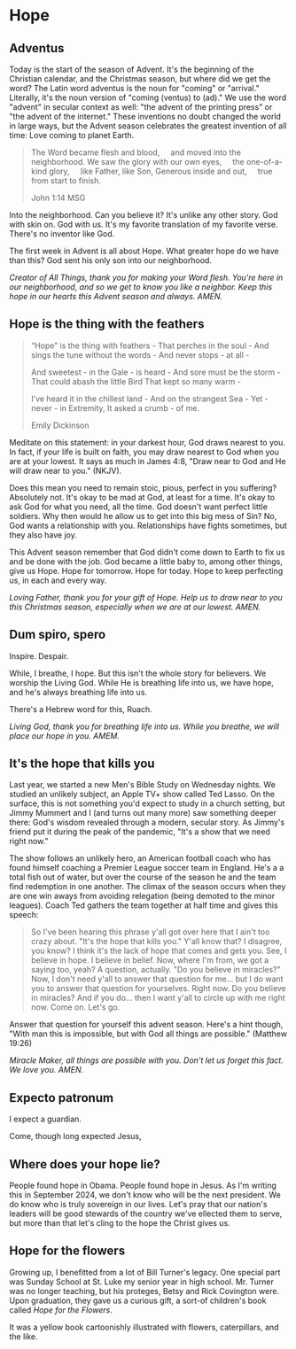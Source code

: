 # Hope

## Adventus

Today is the start of the season of Advent. It's the beginning of the Christian calendar, and the Christmas season, but where did we get the word? The Latin word adventus is the noun for "coming" or "arrival." Literally, it's the noun version of "coming (ventus) to (ad)." We use the word "advent" in secular context as well: "the advent of the printing press" or "the advent of the internet." These inventions no doubt changed the world in large ways, but the Advent season celebrates the greatest invention of all time: Love coming to planet Earth.

> The Word became flesh and blood,
>     and moved into the neighborhood.
> We saw the glory with our own eyes,
>     the one-of-a-kind glory,
>     like Father, like Son,
> Generous inside and out,
>     true from start to finish.
>
> John 1:14 MSG

Into the neighborhood. Can you believe it? It's unlike any other story. God with skin on. God with us. It's my favorite translation of my favorite verse. There's no inventor like God.

The first week in Advent is all about Hope. What greater hope do we have than this? God sent his only son into our neighborhood.

*Creator of All Things, thank you for making your Word flesh. You're here in our neighborhood, and so we get to know you like a neighbor. Keep this hope in our hearts this Advent season and always. AMEN.*

## Hope is the thing with the feathers

> “Hope” is the thing with feathers -
> That perches in the soul -
> And sings the tune without the words -
> And never stops - at all -
>
> And sweetest - in the Gale - is heard -
> And sore must be the storm -
> That could abash the little Bird
> That kept so many warm -
>
> I’ve heard it in the chillest land -
> And on the strangest Sea -
> Yet - never - in Extremity,
> It asked a crumb - of me.
>
> Emily Dickinson

Meditate on this statement: in your darkest hour, God draws nearest to you. In fact, if your life is built on faith, you may draw nearest to God when you are at your lowest. It says as much in James 4:8, "Draw near to God and He will draw near to you." (NKJV).

Does this mean you need to remain stoic, pious, perfect in you suffering? Absolutely not. It's okay to be mad at God, at least for a time. It's okay to ask God for what you need, all the time. God doesn't want perfect little soldiers. Why then would he allow us to get into this big mess of Sin? No, God wants a relationship with you. Relationships have fights sometimes, but they also have joy.

This Advent season remember that God didn't come down to Earth to fix us and be done with the job. God became a little baby to, among other things, give us Hope. Hope for tomorrow. Hope for today. Hope to keep perfecting us, in each and every way.

*Loving Father, thank you for your gift of Hope. Help us to draw near to you this Christmas season, especially when we are at our lowest. AMEN.*

## Dum spiro, spero

Inspire. Despair.

While, I breathe, I hope. But this isn't the whole story for believers. We worship the Living God. While He is breathing life into us, we have hope, and he's always breathing life into us.

There's a Hebrew word for this, Ruach.

*Living God, thank you for breathing life into us. While you breathe, we will place our hope in you. AMEM.*

## It's the hope that kills you

Last year, we started a new Men's Bible Study on Wednesday nights. We studied an unlikely subject, an Apple TV+ show called Ted Lasso. On the surface, this is not something you'd expect to study in a church setting, but Jimmy Mummert and I (and turns out many more) saw something deeper there: God's wisdom revealed through a modern, secular story. As Jimmy's friend put it during the peak of the pandemic, "It's a show that we need right now."

The show follows an unlikely hero, an American football coach who has found himself coaching a Premier League soccer team in England. He's a a total fish out of water, but over the course of the season he and the team find redemption in one another. The climax of the season occurs when they are one win aways from avoiding relegation (being demoted to the minor leagues). Coach Ted gathers the team together at half time and gives this speech:

> So I've been hearing this phrase y'all got over here that I ain't too crazy about. "It's the hope that kills you." Y'all know that? I disagree, you know? I think it's the lack of hope that comes and gets you. See, I believe in hope. I believe in belief. Now, where I'm from, we got a saying too, yeah? A question, actually. "Do you believe in miracles?" Now, I don't need y'all to answer that question for me... but I do want you to answer that question for yourselves. Right now. Do you believe in miracles? And if you do... then I want y'all to circle up with me right now. Come on. Let's go.

Answer that question for yourself this advent season. Here's a hint though, "With man this is impossible, but with God all things are possible." (Matthew 19:26)

*Miracle Maker, all things are possible with you. Don't let us forget this fact. We love you. AMEN.*

## Expecto patronum

I expect a guardian.

Come, though long expected Jesus,

## Where does your hope lie?

People found hope in Obama. People found hope in Jesus. As I'm writing this in September 2024, we don't know who will be the next president. We do know who is truly sovereign in our lives. Let's pray that our nation's leaders will be good stewards of the country we've ellected them to serve, but more than that let's cling to the hope the Christ gives us.

## Hope for the flowers

Growing up, I benefitted from a lot of Bill Turner's legacy. One special part was Sunday School at St. Luke my senior year in high school. Mr. Turner was no longer teaching, but his proteges, Betsy and Rick Covington were. Upon graduation, they gave us a curious gift, a sort-of children's book called *Hope for the Flowers*.

It was a yellow book cartoonishly illustrated with flowers, caterpillars, and the like.
